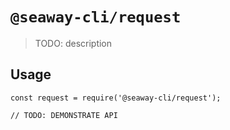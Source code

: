 # `@seaway-cli/request`

> TODO: description

## Usage

```
const request = require('@seaway-cli/request');

// TODO: DEMONSTRATE API
```
